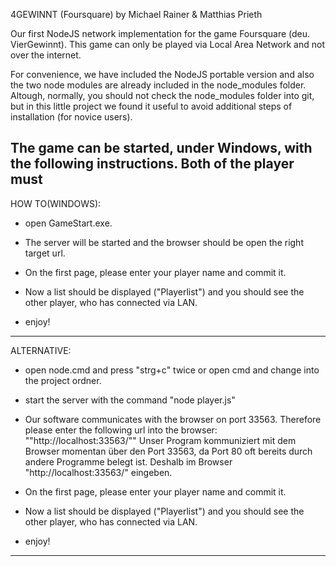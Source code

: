 4GEWINNT (Foursquare) by Michael Rainer & Matthias Prieth

Our first NodeJS network implementation for the game Foursquare (deu. VierGewinnt).
This game can only be played via Local Area Network and not over the internet.

For convenience, we have included the NodeJS portable version and also the 
two node modules are already included in the node_modules folder. 
Altough, normally, you should not check the node_modules folder into git, 
but in this little project we found it useful 
to avoid additional steps of installation (for novice users).


The game can be started, under Windows,  with the following instructions.
Both of the player must 
---------------------------------------------------------------------------
HOW TO(WINDOWS):

- open GameStart.exe. 

- The server will be started and the browser should be open the
	right target url.
  
- On the first page, please enter your player name and commit it.  

- Now a list should be displayed ("Playerlist") and you should see the 
other player, who has connected via LAN.

- enjoy!

---------------------------------------------------------------------------
ALTERNATIVE:

- open node.cmd and press "strg+c" twice or open cmd and change into the project ordner.


- start the server with the command "node player.js"

- Our software communicates with the browser on port 33563. Therefore please enter the
	following url into the browser: ""http://localhost:33563/""
Unser Program kommuniziert mit dem Browser momentan über den Port 33563, 
  da Port 80 oft bereits durch andere Programme belegt ist. Deshalb im 
  Browser "http://localhost:33563/" eingeben.
  
- On the first page, please enter your player name and commit it.  

- Now a list should be displayed ("Playerlist") and you should see the 
other player, who has connected via LAN.

- enjoy!
---------------------------------------------------------------------------